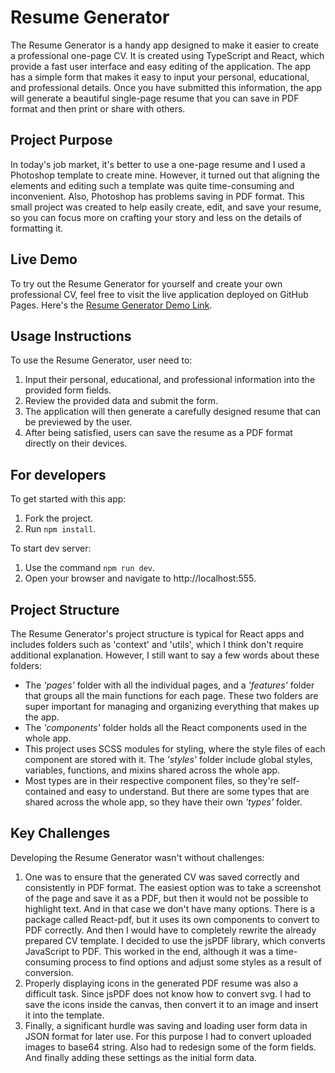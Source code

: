 # Resume Generator

The Resume Generator is a handy app designed to make it easier to create a professional one-page CV. It is created using
TypeScript and React, which provide a fast user interface and easy editing of the application. The app has a simple form
that makes it easy to input your personal, educational, and professional details. Once you have submitted this
information, the app will generate a beautiful single-page resume that you can save in PDF format and then print or
share with others.

## Project Purpose

In today's job market, it's better to use a one-page resume and I used a Photoshop template to create mine. However, it
turned out that aligning the elements and editing such a template was quite time-consuming and inconvenient. Also,
Photoshop has problems saving in PDF format. This small project was created to help easily create, edit, and save
your resume, so you can focus more on crafting your story and less on the details of formatting it.

## Live Demo

To try out the Resume Generator for yourself and create your own professional CV, feel free to visit the live
application deployed on GitHub Pages. Here's
the [Resume Generator Demo Link](https://neonrul.github.io/resume-generator/).

## Usage Instructions

To use the Resume Generator, user need to:

1. Input their personal, educational, and professional information into the provided form fields.
2. Review the provided data and submit the form.
3. The application will then generate a carefully designed resume that can be previewed by the user.
4. After being satisfied, users can save the resume as a PDF format directly on their devices.

## For developers

To get started with this app:

1. Fork the project.
2. Run `npm install`.

To start dev server:

1. Use the command `npm run dev`.
2. Open your browser and navigate to http://localhost:555.

## Project Structure

The Resume Generator's project structure is typical for React apps and includes folders such as 'context' and 'utils', which I think don't require additional explanation. However, I still want to say a few words about these folders:

- The _'pages'_ folder with all the individual pages, and a _'features'_ folder that groups all the main functions for each page. These two folders are super important for managing and organizing everything that makes up the app.
- The _'components'_ folder holds all the React components used in the whole app.
- This project uses SCSS modules for styling, where the style files of each component are stored with it. The _'styles'_ folder include global styles, variables, functions, and mixins shared across the whole app.
- Most types are in their respective component files, so they're self-contained and easy to understand. But there are some types that are shared across the whole app, so they have their own _'types'_ folder.

## Key Challenges

Developing the Resume Generator wasn't without challenges:

1. One was to ensure that the generated CV was saved correctly and consistently in PDF format. The easiest option was to take a screenshot of the page and save it as a PDF, but then it would not be possible to highlight text. And in that case we don't have many options. There is a package called React-pdf, but it uses its own components to convert to PDF correctly. And then I would have to completely rewrite the already prepared CV template. I decided to use the jsPDF library, which converts JavaScript to PDF. This worked in the end, although it was a time-consuming process to find options and adjust some styles as a result of conversion.
2. Properly displaying icons in the generated PDF resume was also a difficult task. Since jsPDF does not know how to convert svg. I had to save the icons inside the canvas, then convert it to an image and insert it into the template.
3. Finally, a significant hurdle was saving and loading user form data in JSON format for later use. For this purpose I had to convert uploaded images to base64 string. Also had to redesign some of the form fields. And finally adding these settings as the initial form data.
